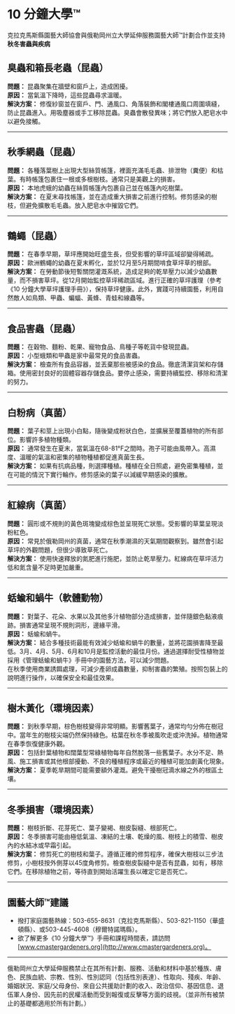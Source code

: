 # 10 分鐘大學™

克拉克馬斯縣園藝大師協會與俄勒岡州立大學延伸服務園藝大師™計劃合作並支持  
**秋冬害蟲與疾病**

## 臭蟲和箱長老蟲（昆蟲）
**問題：** 昆蟲聚集在牆壁和窗戶上，造成困擾。  
**原因：** 當氣溫下降時，這些昆蟲尋求溫暖。  
**解決方案：** 修復紗窗並在窗戶、門、通風口、角落裝飾和閣樓通風口周圍填縫，防止昆蟲進入。用吸塵器或手工移除昆蟲。臭蟲會散發異味；將它們放入肥皂水中以避免接觸。

---

## 秋季網蟲（昆蟲）
**問題：** 各種落葉樹上出現大型絲質帳篷，裡面充滿毛毛蟲、排泄物（糞便）和枯葉。有時帳篷包裹住一根或多根樹枝。通常只是美觀上的損害。  
**原因：** 本地虎蛾的幼蟲在絲質帳篷內包裹自己並在帳篷內吃樹葉。  
**解決方案：** 在夏末尋找帳篷，並在造成重大損害之前進行控制。修剪感染的樹枝，但避免擴散毛毛蟲。放入肥皂水中摧毀它們。

---

## 鶴蠅（昆蟲）
**問題：** 在春季早期，草坪應開始旺盛生長，但受影響的草坪區域卻變得稀疏。  
**原因：** 歐洲鶴蠅的幼蟲在夏末孵化，並於12月至5月期間啃食草坪草的根部。  
**解決方案：** 在勞動節後短暫關閉灌溉系統，造成足夠的乾旱壓力以減少幼蟲數量，而不損害草坪。從12月開始監控草坪稀疏區域。進行正確的草坪護理（參考《10 分鐘大學草坪護理手冊》），保持草坪健康。此外，實踐可持續園藝，利用自然敵人如鳥類、甲蟲、蝙蝠、黃蜂、青蛙和線蟲等。

---

## 食品害蟲（昆蟲）
**問題：** 在穀物、麵粉、乾果、寵物食品、鳥種子等乾貨中發現昆蟲。  
**原因：** 小型蛾類和甲蟲是家中最常見的食品害蟲。  
**解決方案：** 檢查所有食品容器，並丟棄那些被感染的食品。徹底清潔貨架和存儲箱。使用密封良好的固體容器存儲食品。要停止感染，需要持續監控、移除和清潔的努力。

---

## 白粉病（真菌）
**問題：** 葉子和莖上出現小白點，隨後變成粉狀白色，並擴展至覆蓋植物的所有部位。影響許多植物種類。  
**原因：** 通常發生在夏末，當氣溫在68-81°F之間時。孢子可能由風帶入。高濕度、溫暖的氣溫和密集的植物種植都促進真菌生長。  
**解決方案：** 如果有抗病品種，則選擇種植。種植在全日照處，避免密集種植，並在可能的情況下實行輪作。修剪感染的葉子以減緩早期感染的擴散。

---

## 紅線病（真菌）
**問題：** 圓形或不規則的黃色斑塊變成棕色並呈現死亡狀態。受影響的草葉呈現淡粉紅色。  
**原因：** 常見於俄勒岡州的真菌，通常在秋季潮濕的天氣期間觀察到。雖然會引起草坪的外觀問題，但很少導致草死亡。  
**解決方案：** 使用快速釋放的氮肥進行施肥，並防止乾旱壓力。紅線病在草坪活力低和氮含量不足時更加嚴重。

---

## 蛞蝓和蝸牛（軟體動物）
**問題：** 對葉子、花朵、水果以及其他多汁植物部分造成損害，並伴隨銀色黏液痕跡。損害通常呈現不規則洞形，邊緣平滑。  
**原因：** 蛞蝓和蝸牛。  
**解決方案：** 結合多種技術最能有效減少蛞蝓和蝸牛的數量，並將花園損害降至最低。3月、4月、5月、6月和10月是監控活動的最佳月份。通過選擇耐受性植物並採用《管理蛞蝓和蝸牛》手冊中的園藝方法，可以減少問題。  
在秋季使用商業誘餌處理，可減少產卵成蟲數量，抑制害蟲的繁殖。按照包裝上的說明進行操作，以確保安全和最佳效果。

---

## 樹木黃化（環境因素）
**問題：** 到秋季早期，棕色樹枝變得非常明顯。影響舊葉子，通常均勻分佈在樹冠中。當年生的樹枝尖端仍然保持綠色。枯葉在秋冬季被風吹走或沖洗掉。植物通常在春季恢復健康外觀。  
**原因：** 包括針葉植物和闊葉型常綠植物每年自然脫落一些舊葉子。水分不足、熱風、施工損害或其他根部擾動、不良的種植程序或最近的種植可能加劇黃化現象。  
**解決方案：** 夏季乾旱期間可能需要額外灌溉。避免干擾樹冠滴水線之外的根區土壤。

---

## 冬季損害（環境因素）
**問題：** 樹枝折斷、花芽死亡、葉子變褐、樹皮裂縫、根部死亡。  
**原因：** 冬季損害可能由極低氣溫、凍結的土壤、乾燥的風、樹枝上的積雪、樹皮內的水結冰或早霜引起。  
**解決方案：** 修剪死亡的樹枝和葉子。遵循正確的修剪程序，確保大樹枝以三步法修剪，小樹枝按外側芽以45度角修剪。檢查樹皮裂縫中是否有昆蟲，如有，移除它們。在移除植物之前，等待直到開始活躍生長以確定它是否死亡。

---

## 園藝大師™建議
- 撥打家庭園藝熱線：503-655-8631（克拉克馬斯縣）、503-821-1150（華盛頓縣）、或503-445-4608（穆爾特諾瑪縣）。  
- 欲了解更多《10 分鐘大學™》手冊和課程時間表，請訪問 [www.cmastergardeners.org](http://www.cmastergardeners.org)。  

---

俄勒岡州立大學延伸服務禁止在其所有計劃、服務、活動和材料中基於種族、膚色、民族血統、宗教、性別、性別認同（包括性別表達）、性取向、殘疾、年齡、婚姻狀況、家庭/父母身份、來自公共援助計劃的收入、政治信仰、基因信息、退伍軍人身份、因先前的民權活動而受到報復或反擊等方面的歧視。（並非所有被禁止的基礎都適用於所有計劃。）